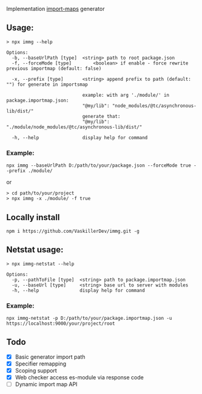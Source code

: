 ﻿Implementation [import-maps](https://github.com/WICG/import-maps) generator

## Usage:

```shell
> npx immg --help

Options:
  -b, --baseUrlPath [type]  <string> path to root package.json
  -f, --forceMode [type]        <boolean> if enable - force rewrite previous importmap (default: false)

  -x, --prefix [type]       <string> append prefix to path (default: "") for generate in importsmap

                            example: with arg './module/' in package.importmap.json:
                            "@my/lib": "node_modules/@tc/asynchronous-lib/dist/"
                            generate that:
                            "@my/lib": "./module/node_modules/@tc/asynchronous-lib/dist/"

  -h, --help                display help for command
```

### Example:

```shell
npx immg --baseUrlPath D:/path/to/your/package.json --forceMode true --prefix ./module/
```
or
```shell
> cd path/to/your/project
> npx immg -x ./module/ -f true
```

## Locally install

```shell
npm i https://github.com/VaskillerDev/immg.git -g
```

## Netstat usage:

```shell
> npx immg-netstat --help

Options:
  -p, --pathToFile [type]  <string> path to package.importmap.json
  -u, --baseUrl [type]     <string> base url to server with modules
  -h, --help               display help for command
```

### Example:

```shell
npx immg-netstat -p D:/path/to/your/package.importmap.json -u https://localhost:9000/your/project/root
```

## Todo

- [x] Basic generator import path
- [x] Specifier remapping
- [x] Scoping support
- [x] Web checker access es-module via response code
- [ ] Dynamic import map API
